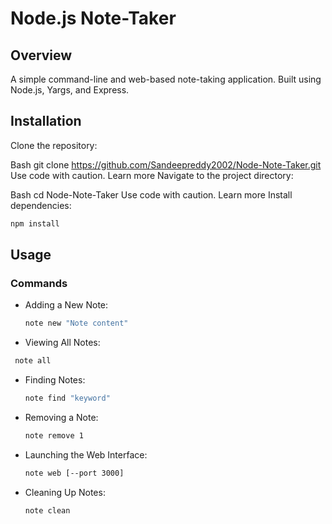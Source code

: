 # Node.js Note-Taker

## Overview

A simple command-line and web-based note-taking application.
Built using Node.js, Yargs, and Express.
## Installation

Clone the repository:

Bash
git clone https://github.com/Sandeepreddy2002/Node-Note-Taker.git
Use code with caution. Learn more
Navigate to the project directory:

Bash
cd Node-Note-Taker
Use code with caution. Learn more
Install dependencies:

```Bash
npm install
```
## Usage

### Commands

- Adding a New Note:
  ```bash
  note new "Note content"
  ```

- Viewing All Notes:
 ```bash
  note all
```
  
- Finding Notes:
   ```bash
  note find "keyword"
   ```
  
- Removing a Note:
   ```bash
  note remove 1
   ```
  
- Launching the Web Interface:
   ```bash
  note web [--port 3000]
   ```

- Cleaning Up Notes:
  ```bash
  note clean
   ```





